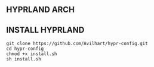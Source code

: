 ## HYPRLAND ARCH

## INSTALL HYPRLAND
```
git clone https://github.com/Avilhart/hypr-config.git
cd hypr-config
chmod +x install.sh
sh install.sh

